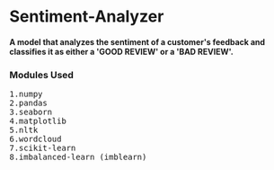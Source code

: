 # Sentiment-Analyzer

#### A model that analyzes the sentiment of a customer's feedback and classifies it as either a 'GOOD REVIEW' or a 'BAD REVIEW'.

### Modules Used
<pre>
1.numpy
2.pandas
3.seaborn
4.matplotlib
5.nltk
6.wordcloud
7.scikit-learn
8.imbalanced-learn (imblearn)
</pre>
